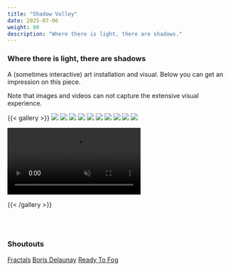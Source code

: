 ```yaml
---
title: "Shadow Valley"
date: 2025-07-06
weight: 90
description: "Where there is light, there are shadows."
---
```


### Where there is light, there are shadows
A (sometimes interactive) art installation and visual. Below you can get an impression on this piece. 

Note that images and videos can not capture the extensive visual experience.

{{< gallery >}}
  <img src="/02-shadow-valley/images/181905406.jpg" class="grid-w50 md:grid-w33 xl:grid-w25" />
  <img src="/02-shadow-valley/images/212020655.jpg" class="grid-w50 md:grid-w33 xl:grid-w25" />
  <img src="/02-shadow-valley/images/220759365.jpg" class="grid-w50 md:grid-w33 xl:grid-w25" />
  <img src="/02-shadow-valley/images/192710344.jpg" class="grid-w50 md:grid-w33 xl:grid-w25" />
  <img src="/02-shadow-valley/images/232132495.jpg" class="grid-w50 md:grid-w33 xl:grid-w25" />
  <img src="/02-shadow-valley/images/021642117.jpg " class="grid-w50 md:grid-w33 xl:grid-w25" />
  <img src="/02-shadow-valley/images/050304195.jpg" class="grid-w50 md:grid-w33 xl:grid-w25" />
  <img src="/02-shadow-valley/images/203820278.jpg" class="grid-w50 md:grid-w33 xl:grid-w25" />
  <img src="/02-shadow-valley/images/141557528.jpg" class="grid-w50 md:grid-w33 xl:grid-w25" />
  <img src="/02-shadow-valley/images/141618578.jpg" class="grid-w50 md:grid-w33 xl:grid-w25" />

  <video muted loop controls preload="auto" class="grid-w50 md:grid-w33 xl:grid-w25">
    <source src="/video/bg2.webm" type="video/webm">
    <source src="/video/bg2.mp4" type="video/mp4">
    <source src="/video/bg2.m4v" type="video/mp4">
  </video>
  <!-- <video muted loop controls preload="auto" class="grid-w50 md:grid-w33 xl:grid-w25"> -->
  <!--   <source src="/02-shadow-valley/videos/214240268.LS.mp4" type="video/mp4"> -->
  <!-- </video> -->
  <!-- <video muted loop controls preload="auto" class="grid-w50 md:grid-w33 xl:grid-w25"> -->
  <!--   <source src="/02-shadow-valley/videos/211956467.LS.mp4" type="video/mp4"> -->
  <!-- </video> -->
  <!-- <video muted loop controls preload="auto" class="grid-w50 md:grid-w33 xl:grid-w25"> -->
  <!--   <source src="/02-shadow-valley/videos/203759043.LS.mp4" type="video/mp4"> -->
  <!-- </video> -->
  <!-- <video muted loop controls preload="auto" class="grid-w50 md:grid-w33 xl:grid-w25"> -->
  <!--   <source src="/02-shadow-valley/videos/204103992.LS.mp4" type="video/mp4"> -->
  <!-- </video> -->
  <!-- <video muted loop controls preload="auto" class="grid-w50 md:grid-w33 xl:grid-w25"> -->
  <!--   <source src="/02-shadow-valley/videos/204926422.LS.mp4" type="video/mp4"> -->
  <!-- </video> -->
  <!-- <video muted loop controls preload="auto" class="grid-w50 md:grid-w33 xl:grid-w25"> -->
  <!--   <source src="/02-shadow-valley/videos/192713224.LS.mp4" type="video/mp4"> -->
  <!-- </video> -->
  <!-- <video muted loop controls preload="auto" class="grid-w50 md:grid-w33 xl:grid-w25"> -->
  <!--   <source src="/02-shadow-valley/videos/040853017.LS.mp4" type="video/mp4"> -->
  <!-- </video> -->

{{< /gallery >}}

<br>
<br>

### Shoutouts

[Fractals](https://en.wikipedia.org/wiki/Fractal/)
[Boris Delaunay](https://en.wikipedia.org/wiki/Boris_Delaunay)
[Ready To Fog](https://readytofog.de/)


